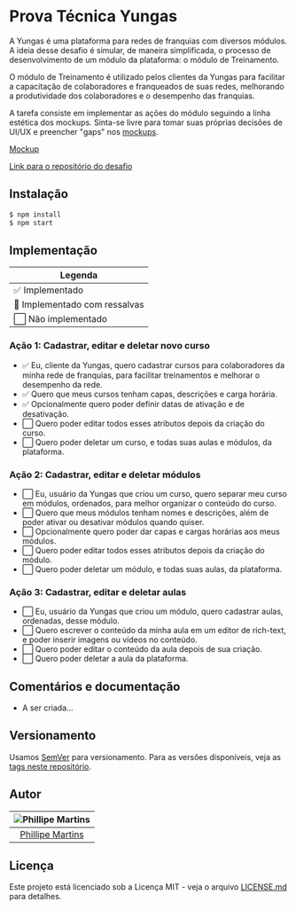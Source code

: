 # Prova Técnica Yungas

A Yungas é uma plataforma para redes de franquias com diversos módulos. A ideia desse desafio é simular, de maneira simplificada, o processo de desenvolvimento de um módulo da plataforma: o módulo de Treinamento.

O módulo de Treinamento é utilizado pelos clientes da Yungas para facilitar a capacitação de colaboradores e franqueados de suas redes, melhorando a produtividade dos colaboradores e o desempenho das franquias.

A tarefa consiste em implementar as ações do módulo seguindo a linha estética dos mockups. Sinta-se livre para tomar suas próprias decisões de UI/UX e preencher "gaps" nos [mockups](https://www.figma.com/file/9RCzRXNv6iELZd2sJfQ59x/Teste-Front-end-Yungas?node-id=0%3A1).

[Mockup](https://www.figma.com/file/9RCzRXNv6iELZd2sJfQ59x/Teste-Front-end-Yungas?node-id=0%3A1)

[Link para o repositório do desafio](https://github.com/kvdos-argonaut/yungas-front-challenge)

## Instalação

```sh
$ npm install
$ npm start
```

## Implementação

| Legenda                       |
| ----------------------------- |
| ✅ Implementado               |
| 🔳 Implementado com ressalvas |
| ⬜ Não implementado           |

### Ação 1: Cadastrar, editar e deletar novo curso

- ✅ Eu, cliente da Yungas, quero cadastrar cursos para colaboradores da minha rede de franquias, para facilitar treinamentos e melhorar o desempenho da rede.
- ✅ Quero que meus cursos tenham capas, descrições e carga horária.
- ✅ Opcionalmente quero poder definir datas de ativação e de desativação.
- ⬜ Quero poder editar todos esses atributos depois da criação do curso.
- ⬜ Quero poder deletar um curso, e todas suas aulas e módulos, da plataforma.

### Ação 2: Cadastrar, editar e deletar módulos

- ⬜ Eu, usuário da Yungas que criou um curso, quero separar meu curso em módulos, ordenados, para melhor organizar o conteúdo do curso.
- ⬜ Quero que meus módulos tenham nomes e descrições, além de poder ativar ou desativar módulos quando quiser.
- ⬜ Opcionalmente quero poder dar capas e cargas horárias aos meus módulos.
- ⬜ Quero poder editar todos esses atributos depois da criação do módulo.
- ⬜ Quero poder deletar um módulo, e todas suas aulas, da plataforma.

### Ação 3: Cadastrar, editar e deletar aulas

- ⬜ Eu, usuário da Yungas que criou um módulo, quero cadastrar aulas, ordenadas, desse módulo.
- ⬜ Quero escrever o conteúdo da minha aula em um editor de rich-text, e poder inserir imagens ou vídeos no conteúdo.
- ⬜ Quero poder editar o conteúdo da aula depois de sua criação.
- ⬜ Quero poder deletar a aula da plataforma.

## Comentários e documentação

- A ser criada...

## Versionamento

Usamos [SemVer](http://semver.org/) para versionamento. Para as versões
disponíveis, veja as
[tags neste repositório](https://github.com/inkasadev/prova-tecnica-studiosol/tags).

## Autor

| ![Phillipe Martins](https://avatars.githubusercontent.com/u/7750404?v=4&s=150) |
| :----------------------------------------------------------------------------: |
|               [Phillipe Martins](https://github.com/inkasadev/)                |

## Licença

Este projeto está licenciado sob a Licença MIT - veja o arquivo
[LICENSE.md](LICENSE.md) para detalhes.
